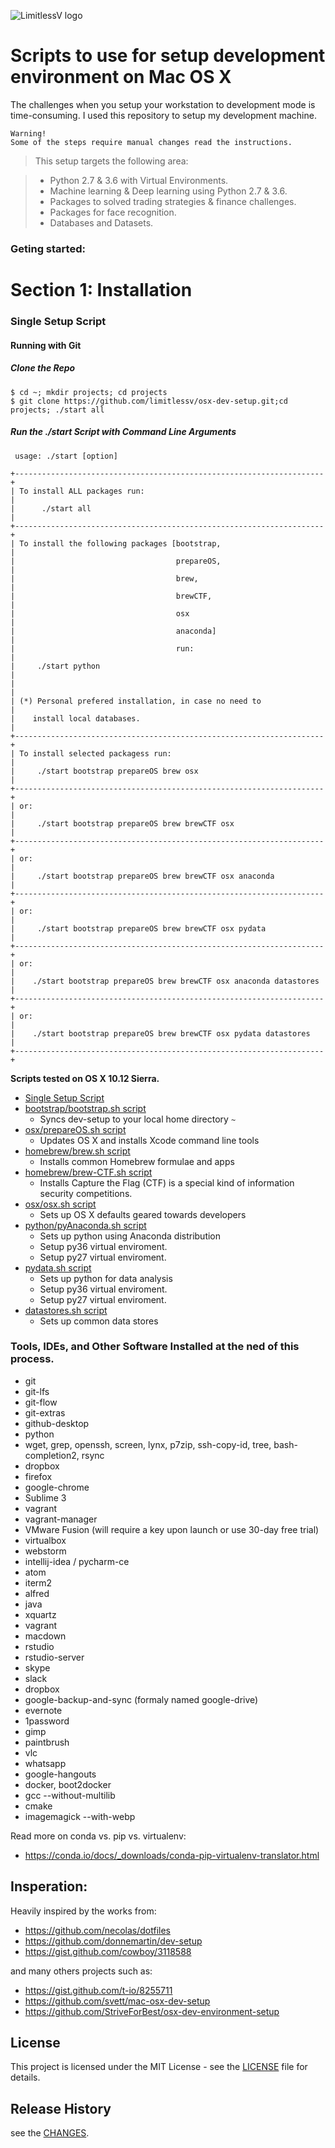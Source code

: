 ![LimitlessV logo](http://www.limitlessv.com/wp-content/uploads/2015/06/logo-alt-300x200.png)

# Scripts to use for setup development environment on Mac OS X

The challenges when you setup your workstation to development mode is time-consuming. I used this repository to setup my development machine.

```
Warning!
Some of the steps require manual changes read the instructions.
```

>This setup targets the following area:


>* Python 2.7 & 3.6 with Virtual Environments.
>* Machine learning & Deep learning using Python 2.7 & 3.6.
>* Packages to solved trading strategies & finance challenges.
>* Packages for face recognition.
>* Databases and Datasets.
>
>

### Geting started:

# Section 1: Installation
### Single Setup Script

#### Running with Git

##### Clone the Repo

	$ cd ~; mkdir projects; cd projects
	$ git clone https://github.com/limitlessv/osx-dev-setup.git;cd projects; ./start all

##### Run the ./start Script with Command Line Arguments

     usage: ./start [option]

    +---------------------------------------------------------------------+
    | To install ALL packages run:                                        |
    |      ./start all                                                    |
    +---------------------------------------------------------------------+
    | To install the following packages [bootstrap,                       |
    |                                    prepareOS,                       |
    |                                    brew,                            |
    |                                    brewCTF,                         |
    |                                    osx                              |
    |                                    anaconda]                        | 
    |                                    run:                             |
    |     ./start python                                                  |
    |                                                                     |
    | (*) Personal prefered installation, in case no need to              |
    |    install local databases.                                         |
    +---------------------------------------------------------------------+
    | To install selected packagess run:                                  |
    |     ./start bootstrap prepareOS brew osx                            |
    +---------------------------------------------------------------------+
    | or:                                                                 |
    |     ./start bootstrap prepareOS brew brewCTF osx                    |
    +---------------------------------------------------------------------+
    | or:                                                                 |
    |     ./start bootstrap prepareOS brew brewCTF osx anaconda           |
    +---------------------------------------------------------------------+
    | or:                                                                 |
    |     ./start bootstrap prepareOS brew brewCTF osx pydata             |
    +---------------------------------------------------------------------+
    | or:                                                                 |
    |    ./start bootstrap prepareOS brew brewCTF osx anaconda datastores |
    +---------------------------------------------------------------------+
    | or:                                                                 |
    |    ./start bootstrap prepareOS brew brewCTF osx pydata datastores   |
    +---------------------------------------------------------------------+


**Scripts tested on OS X 10.12 Sierra.**

* [Single Setup Script](#single-setup-script)
* [bootstrap/bootstrap.sh script](#bootstrapsh-script)
    * Syncs dev-setup to your local home directory `~`
* [osx/prepareOS.sh script](#osxprepsh-script)
    * Updates OS X and installs Xcode command line tools
* [homebrew/brew.sh script](#brewsh-script)
    * Installs common Homebrew formulae and apps
* [homebrew/brew-CTF.sh script](#brewsh-CTF-script)
    * Installs Capture the Flag (CTF) is a special kind of information security competitions.
* [osx/osx.sh script](#osxsh-script)
    * Sets up OS X defaults geared towards developers
* [python/pyAnaconda.sh script](#anaconda-script)
    * Sets up python using Anaconda distribution
    * Setup py36 virtual enviroment. 
    * Setup py27 virtual enviroment.
* [pydata.sh script](#pydatash-script)
    * Sets up python for data analysis
    * Setup py36 virtual enviroment. 
    * Setup py27 virtual enviroment.
* [datastores.sh script](#datastoressh-script)
    * Sets up common data stores


### Tools, IDEs, and Other Software Installed at the ned of this process.
* git
* git-lfs
* git-flow
* git-extras
* github-desktop
* python
* wget, grep, openssh, screen, lynx, p7zip, ssh-copy-id, tree, bash-completion2, rsync
* dropbox
* firefox
* google-chrome
* Sublime 3
* vagrant
* vagrant-manager
* VMware Fusion (will require a key upon launch or use 30-day free trial)
* virtualbox
* webstorm
* intellij-idea / pycharm-ce
* atom
* iterm2
* alfred
* java
* xquartz
* vagrant
* macdown
* rstudio
* rstudio-server
* skype
* slack
* dropbox
* google-backup-and-sync (formaly named google-drive)
* evernote
* 1password
* gimp
* paintbrush
* vlc
* whatsapp
* google-hangouts
* docker, boot2docker
* gcc --without-multilib
* cmake
* imagemagick --with-webp



Read more on conda vs. pip vs. virtualenv:
* https://conda.io/docs/_downloads/conda-pip-virtualenv-translator.html



## Insperation:


Heavily inspired by the works from:

* https://github.com/necolas/dotfiles
* https://github.com/donnemartin/dev-setup
* https://gist.github.com/cowboy/3118588

and many others projects such as:
* https://gist.github.com/t-io/8255711
* https://github.com/svett/mac-osx-dev-setup
* https://github.com/StriveForBest/osx-dev-environment-setup


## License
This project is licensed under the MIT License - see the [LICENSE](LICENSE) file for details.

## Release History
see the [CHANGES](CHANGES.md).



